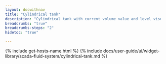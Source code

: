 ```yaml
---
layout: docwithnav
title: "Cylindrical tank"
description: "Cylindrical tank with current volume value and level visualizations."
breadcrumbs: "true"
breadcrumbs-steps: "2"
hidetoc: "true"

---
```

{% include get-hosts-name.html %}
{% include docs/user-guide/ui/widget-library/scada-fluid-system/cylindrical-tank.md %}
